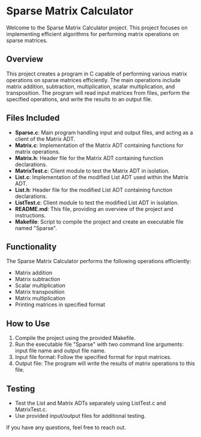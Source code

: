 # Sparse Matrix Calculator

Welcome to the Sparse Matrix Calculator project. This project focuses on implementing efficient algorithms for performing matrix operations on sparse matrices. 

## Overview

This project creates a program in C capable of performing various matrix operations on sparse matrices efficiently. The main operations include matrix addition, subtraction, multiplication, scalar multiplication, and transposition. The program will read input matrices from files, perform the specified operations, and write the results to an output file.

## Files Included

- **Sparse.c**: Main program handling input and output files, and acting as a client of the Matrix ADT.
- **Matrix.c**: Implementation of the Matrix ADT containing functions for matrix operations.
- **Matrix.h**: Header file for the Matrix ADT containing function declarations.
- **MatrixTest.c**: Client module to test the Matrix ADT in isolation.
- **List.c**: Implementation of the modified List ADT used within the Matrix ADT.
- **List.h**: Header file for the modified List ADT containing function declarations.
- **ListTest.c**: Client module to test the modified List ADT in isolation.
- **README.md**: This file, providing an overview of the project and instructions.
- **Makefile**: Script to compile the project and create an executable file named "Sparse".

## Functionality

The Sparse Matrix Calculator performs the following operations efficiently:
- Matrix addition
- Matrix subtraction
- Scalar multiplication
- Matrix transposition
- Matrix multiplication
- Printing matrices in specified format

## How to Use

1. Compile the project using the provided Makefile.
2. Run the executable file "Sparse" with two command line arguments: input file name and output file name.
3. Input file format: Follow the specified format for input matrices.
4. Output file: The program will write the results of matrix operations to this file.

## Testing

- Test the List and Matrix ADTs separately using ListTest.c and MatrixTest.c.
- Use provided input/output files for additional testing.


If you have any questions, feel free to reach out.
